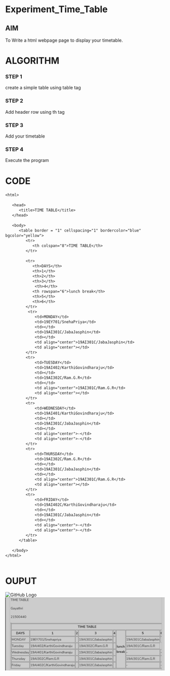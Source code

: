 # Experiment_Time_Table

## AIM
To Write a html webpage page to display your timetable.

# ALGORITHM
### STEP 1
create a simple table using table tag
### STEP 2
Add header row using th tag
### STEP 3
Add your timetable
### STEP 4
Execute the program

# CODE
~~~<!DOCTYPE html>
<html>

   <head>
      <title>TIME TABLE</title>
   </head>
	
   <body>
      <table border = "1" cellspacing="1" bordercolor="blue" bgcolor="yellow">
         <tr>
            <th colspan="8">TIME TABLE</th>
         </tr>
         
         <tr>
            <th>DAYS</th>
            <th>1</th>
            <th>2</th>
            <th>3</th>
             <th>4</th>
            <th rowspan="6">lunch break</th>
            <th>5</th>
            <th>6</th>
         </tr>
          <tr>
             <td>MONDAY</td>
             <td>19EY701/SnehaPriya</td>
             <td></td>
             <td>19AI301C/JabaJasphin</td>
             <td></td>
             <td align="center">19AI301C/JabaJasphin</td>
             <td align="center"></td>
         </tr>
         <tr>
             <td>TUESDAY</td>
             <td>19AI402/KarthiGovindharaju</td>
             <td></td>
             <td>19AI302C/Ram.G.R</td>
             <td></td>
             <td align="center">19AI301C/Ram.G.R</td>
             <td align="center"></td>
         </tr>
         <tr>
             <td>WEDNESDAY</td>
             <td>19AI401/KarthiGovindharaju</td>
             <td></td>
             <td>19AI301C/JabaJasphin</td>
             <td></td>
             <td align="center">-</td>
             <td align="center">-</td>
         </tr>
         <tr>
             <td>THURSDAY</td>
             <td>19AI302C/Ram.G.R</td>
             <td></td>
             <td>19AI301C/JabaJasphin</td>
             <td></td>
             <td align="center">19AI301C/Ram.G.R</td>
             <td align="center"></td>
         </tr>
         <tr>
             <td>FRIDAY</td>
             <td>19AI402C/KarthiGovindharaju</td>
             <td></td>
             <td>19AI301C/JabaJasphin</td>
             <td></td>
             <td align="center">-</td>
             <td align="center">-</td>
         </tr>
      </table>
      
   </body>
</html>


~~~
# OUPUT
![GitHub Logo](.//logo.png)
![GitHub Logo](.//timetable.png)